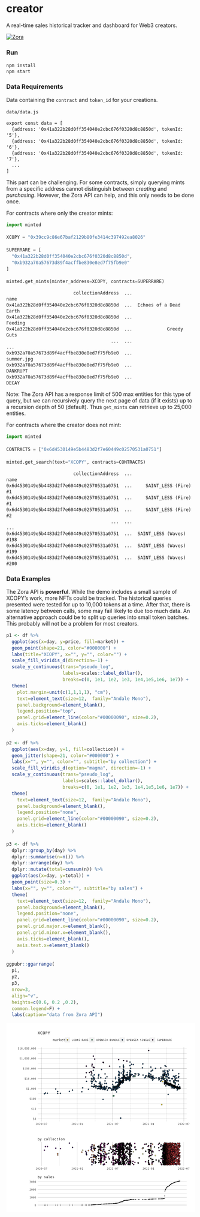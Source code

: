 
<!-- README.md is generated from README.Rmd. Please edit that file -->

# creator

A real-time sales historical tracker and dashboard for Web3 creators.

[![Zora](https://img.shields.io/badge/built_with-Zora_API-8Af70C?labelColor=000000&style=for-the-badge)](https://docs.zora.co/docs/zora-api/intro)

### Run

    npm install
    npm start

### Data Requirements

Data containing the `contract` and `token_id` for your creations.

`data/data.js`

    export const data = [
      {address: '0x41a322b28d0ff354040e2cbc676f0320d8c8850d', tokenId: '5'},
      {address: '0x41a322b28d0ff354040e2cbc676f0320d8c8850d', tokenId: '6'},
      {address: '0x41a322b28d0ff354040e2cbc676f0320d8c8850d', tokenId: '7'},
      ...
    ]  

This part can be challenging. For some contracts, simply querying mints
from a specific address cannot distinguish between *creating* and
*purchasing*. However, the Zora API can help, and this only needs to be
done once.

For contracts where only the creator mints:

``` python
import minted

XCOPY = "0x39cc9c86e67baf2129b80fe3414c397492ea8026"

SUPERRARE = [
  "0x41a322b28d0ff354040e2cbc676f0320d8c8850d",
  "0xb932a70a57673d89f4acffbe830e8ed7f75fb9e0"
]

minted.get_mints(minter_address=XCOPY, contracts=SUPERRARE)
```

                             collectionAddress  ...                    name
    0x41a322b28d0ff354040e2cbc676f0320d8c8850d  ...  Echoes of a Dead Earth
    0x41a322b28d0ff354040e2cbc676f0320d8c8850d  ...                 Feeding
    0x41a322b28d0ff354040e2cbc676f0320d8c8850d  ...             Greedy Guts
                                           ...  ...                     ...
    0xb932a70a57673d89f4acffbe830e8ed7f75fb9e0  ...              summer.jpg
    0xb932a70a57673d89f4acffbe830e8ed7f75fb9e0  ...                DANKRUPT
    0xb932a70a57673d89f4acffbe830e8ed7f75fb9e0  ...                   DECAY

Note: The Zora API has a response limit of 500 max entities for this
type of query, but we can recursively query the next page of data (if it
exists) up to a recursion depth of 50 (default). Thus `get_mints` can
retrieve up to 25,000 entities.

For contracts where the creator does not mint:

``` python
import minted

CONTRACTS = ["0x6d4530149e5b4483d2f7e60449c02570531a0751"]

minted.get_search(text="XCOPY", contracts=CONTRACTS)
```

                             collectionAddress  ...                     name
    0x6d4530149e5b4483d2f7e60449c02570531a0751  ...     SAINT_LESS (Fire) #1
    0x6d4530149e5b4483d2f7e60449c02570531a0751  ...     SAINT_LESS (Fire) #1
    0x6d4530149e5b4483d2f7e60449c02570531a0751  ...     SAINT_LESS (Fire) #2
                                           ...  ...                      ...
    0x6d4530149e5b4483d2f7e60449c02570531a0751  ...  SAINT_LESS (Waves) #198
    0x6d4530149e5b4483d2f7e60449c02570531a0751  ...  SAINT_LESS (Waves) #199
    0x6d4530149e5b4483d2f7e60449c02570531a0751  ...  SAINT_LESS (Waves) #200

### Data Examples

The Zora API is **powerful**. While the demo includes a small sample of
XCOPY’s work, more NFTs could be tracked. The historical queries
presented were tested for up to 10,000 tokens at a time. After that,
there is some latency between calls, some may fail likely to due too
much data. An alternative approach could be to split up queries into
small token batches. This probably will not be a problem for most
creators.

``` r
p1 <- df %>%
  ggplot(aes(x=day, y=price, fill=market)) +
  geom_point(shape=21, color="#000000") +
  labs(title="XCOPY", x="", y="", color="") +
  scale_fill_viridis_d(direction=-1) +
  scale_y_continuous(trans="pseudo_log", 
                     labels=scales::label_dollar(),
                     breaks=c(0, 1e1, 1e2, 1e3, 1e4,1e5,1e6, 1e7)) +
  theme(
    plot.margin=unit(c(1,1,1,1), "cm"),
    text=element_text(size=12,  family="Andale Mono"),
    panel.background=element_blank(),
    legend.position="top",
    panel.grid=element_line(color="#00000090", size=0.2),
    axis.ticks=element_blank()
  )

p2 <- df %>%
  ggplot(aes(x=day, y=1, fill=collection)) +
  geom_jitter(shape=21, color="#000000") +
  labs(x="", y="", color="", subtitle="by collection") +
  scale_fill_viridis_d(option="magma", direction=-1) +
  scale_y_continuous(trans="pseudo_log", 
                     labels=scales::label_dollar(),
                     breaks=c(0, 1e1, 1e2, 1e3, 1e4,1e5,1e6, 1e7)) +
  theme(
    text=element_text(size=12,  family="Andale Mono"),
    panel.background=element_blank(),
    legend.position="none",
    panel.grid=element_line(color="#00000090", size=0.2),
    axis.ticks=element_blank()
  )

p3 <- df %>%
  dplyr::group_by(day) %>%
  dplyr::summarise(n=n()) %>%
  dplyr::arrange(day) %>%
  dplyr::mutate(total=cumsum(n)) %>%
  ggplot(aes(x=day, y=total)) +
  geom_point(size=0.3) +
  labs(x="", y="", color="", subtitle="by sales") +
  theme(
    text=element_text(size=12,  family="Andale Mono"),
    panel.background=element_blank(),
    legend.position="none",
    panel.grid=element_line(color="#00000090", size=0.2),
    panel.grid.major.x=element_blank(),
    panel.grid.minor.x=element_blank(),
    axis.ticks=element_blank(),
    axis.text.x=element_blank()
  )

ggpubr::ggarrange(
  p1, 
  p2, 
  p3, 
  nrow=3, 
  align="v", 
  heights=c(0.6, 0.2 ,0.2),
  common.legend=F) +
  labs(caption="data from Zora API")
```

![](README_files/figure-gfm/unnamed-chunk-3-1.png)<!-- -->
